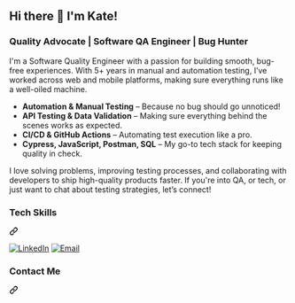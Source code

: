 
## Hi there 👋 I'm Kate!
<h3 class=“heading-element” dir=“auto”> Quality Advocate | Software QA Engineer | Bug Hunter </h3>
<p dir=“auto”>I'm a Software Quality Engineer with a passion for building smooth, bug-free experiences. With 5+ years in manual and automation testing, I’ve worked across web and mobile platforms, making sure everything runs like a well-oiled machine.</p>
<ul dir=“auto”>
<li><strong>Automation & Manual Testing</strong> – Because no bug should go unnoticed!</li>
<li><strong>API Testing & Data Validation</strong> – Making sure everything behind the scenes works as expected.</li>
<li><strong>CI/CD & GitHub Actions</strong> – Automating test execution like a pro.</li>
<li><strong>Cypress, JavaScript, Postman, SQL</strong> – My go-to tech stack for keeping quality in check.</li>
</ul>
<p dir=“auto”> I love solving problems, improving testing processes, and collaborating with developers to ship high-quality products faster. If you're into QA, or tech, or just want to chat about testing strategies, let’s connect!</p>

<div class="markdown-heading" dir="auto"><h3 class="heading-element" dir="auto"> Tech Skills </h3><a id="user-content--tech-stack" class="anchor" aria-label="Permalink: 🚀 Tech Stack" href="#-tech-stack"><svg class="octicon octicon-link" viewBox="0 0 16 16" version="1.1" width="16" height="16" aria-hidden="true"><path d="m7.775 3.275 1.25-1.25a3.5 3.5 0 1 1 4.95 4.95l-2.5 2.5a3.5 3.5 0 0 1-4.95 0 .751.751 0 0 1 .018-1.042.751.751 0 0 1 1.042-.018 1.998 1.998 0 0 0 2.83 0l2.5-2.5a2.002 2.002 0 0 0-2.83-2.83l-1.25 1.25a.751.751 0 0 1-1.042-.018.751.751 0 0 1-.018-1.042Zm-4.69 9.64a1.998 1.998 0 0 0 2.83 0l1.25-1.25a.751.751 0 0 1 1.042.018.751.751 0 0 1 .018 1.042l-1.25 1.25a3.5 3.5 0 1 1-4.95-4.95l2.5-2.5a3.5 3.5 0 0 1 4.95 0 .751.751 0 0 1-.018 1.042.751.751 0 0 1-1.042.018 1.998 1.998 0 0 0-2.83 0l-2.5 2.5a1.998 1.998 0 0 0 0 2.83Z"></path></svg></a></div>
<p dir="auto"><a href="https://www.linkedin.com/in/kate-serafymova/" rel="nofollow"><img src="https://camo.githubusercontent.com/b38b096af756695c6acd839338fdf761a79e7282ab4b42b8d1fdd3f8c5d2ffa8/68747470733a2f2f696d672e736869656c64732e696f2f62616467652f4c696e6b6564496e2d3041363643323f7374796c653d666f722d7468652d6261646765266c6f676f3d6c696e6b6564696e266c6f676f436f6c6f723d7768697465" alt="LinkedIn" data-canonical-src="https://img.shields.io/badge/LinkedIn-0A66C2?style=for-the-badge&amp;logo=linkedin&amp;logoColor=white" style="max-width: 100%;"></a>
<a href="mailto:ubushieva.qa@gmail.com"><img src="https://camo.githubusercontent.com/31ad9fb1c9eb1ff0cb02c27cf9b11751cc5862206a61f95ceb12c9c4d66cbd48/68747470733a2f2f696d672e736869656c64732e696f2f62616467652f456d61696c2d4431343833363f7374796c653d666f722d7468652d6261646765266c6f676f3d676d61696c266c6f676f436f6c6f723d7768697465" alt="Email" data-canonical-src="https://img.shields.io/badge/Email-D14836?style=for-the-badge&amp;logo=gmail&amp;logoColor=white" style="max-width: 100%;"></a></p>
<div class="markdown-heading" dir="auto"><h3 class="heading-element" dir="auto"> Contact Me </h3><a id="user-content--contact-me" class="anchor" aria-label="Permalink: 📫 Contact Me" href="#-contact-me"><svg class="octicon octicon-link" viewBox="0 0 16 16" version="1.1" width="16" height="16" aria-hidden="true"><path d="m7.775 3.275 1.25-1.25a3.5 3.5 0 1 1 4.95 4.95l-2.5 2.5a3.5 3.5 0 0 1-4.95 0 .751.751 0 0 1 .018-1.042.751.751 0 0 1 1.042-.018 1.998 1.998 0 0 0 2.83 0l2.5-2.5a2.002 2.002 0 0 0-2.83-2.83l-1.25 1.25a.751.751 0 0 1-1.042-.018.751.751 0 0 1-.018-1.042Zm-4.69 9.64a1.998 1.998 0 0 0 2.83 0l1.25-1.25a.751.751 0 0 1 1.042.018.751.751 0 0 1 .018 1.042l-1.25 1.25a3.5 3.5 0 1 1-4.95-4.95l2.5-2.5a3.5 3.5 0 0 1 4.95 0 .751.751 0 0 1-.018 1.042.751.751 0 0 1-1.042.018 1.998 1.998 0 0 0-2.83 0l-2.5 2.5a1.998 1.998 0 0 0 0 2.83Z"></path></svg></a></div>

<!--
**Katie51/Katie51** is a ✨ _special_ ✨ repository because its `README.md` (this file) appears on your GitHub profile.



-->

